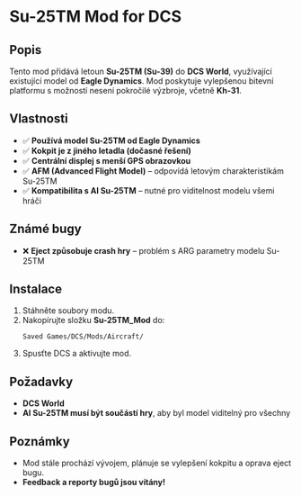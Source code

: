 # Su-25TM Mod for DCS

## Popis
Tento mod přidává letoun **Su-25TM (Su-39)** do **DCS World**, využívající existující model od **Eagle Dynamics**. Mod poskytuje vylepšenou bitevní platformu s možností nesení pokročilé výzbroje, včetně **Kh-31**.

## Vlastnosti
- ✅ **Používá model Su-25TM od Eagle Dynamics**
- ✅ **Kokpit je z jiného letadla (dočasné řešení)**
- ✅ **Centrální displej s menší GPS obrazovkou**
- ✅ **AFM (Advanced Flight Model)** – odpovídá letovým charakteristikám Su-25TM
- ✅ **Kompatibilita s AI Su-25TM** – nutné pro viditelnost modelu všemi hráči

## Známé bugy
- ❌ **Eject způsobuje crash hry** – problém s ARG parametry modelu Su-25TM

## Instalace
1. Stáhněte soubory modu.
2. Nakopírujte složku **Su-25TM_Mod** do:
   ```
   Saved Games/DCS/Mods/Aircraft/
   ```
3. Spusťte DCS a aktivujte mod.

## Požadavky
- **DCS World**
- **AI Su-25TM musí být součástí hry**, aby byl model viditelný pro všechny

## Poznámky
- Mod stále prochází vývojem, plánuje se vylepšení kokpitu a oprava eject bugu.
- **Feedback a reporty bugů jsou vítány!**
